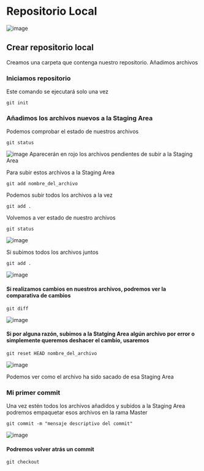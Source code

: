 # Repositorio Local

![image](https://user-images.githubusercontent.com/67286095/140605791-e3369513-741a-4b18-9cff-1362cf23846a.png)

## Crear repositorio local
Creamos una carpeta que contenga nuestro repositorio.
Añadimos archivos

### Iniciamos repositorio
Este comando se ejecutará solo una vez

```
git init
```


### Añadimos los archivos nuevos a la Staging Area
Podemos comprobar el estado de nuestros archivos 
```
git status
```
![image](https://user-images.githubusercontent.com/67286095/140606530-59433ce3-b672-4a9a-a4a1-6de0ff90a252.png)
Aparecerán en rojo los archivos pendientes de subir a la Staging Area

Para subir estos archivos a la Staging Area

```
git add nombre_del_archivo
```
Podemos subir todos los archivos a la vez

```
git add .
```

Volvemos a ver estado de nuestro archivos

```
git status
```
![image](https://user-images.githubusercontent.com/67286095/140606652-746efbb7-599f-4f4b-a42e-bbd67cabeb8c.png)

Si subimos todos los archivos juntos

```
git add .
```
![image](https://user-images.githubusercontent.com/67286095/140606704-d3f89403-f8f9-459a-b926-9f70a55da56e.png)

#### Si realizamos cambios en nuestros archivos, podremos ver la comparativa de cambios

```
git diff
```
![image](https://user-images.githubusercontent.com/67286095/140606807-803f2927-dc8e-4335-8d40-2158b23a9c3e.png)

#### Si por alguna razón, subimos a la Statging Area algún archivo por error o simplemente queremos deshacer el cambio, usaremos 

```
git reset HEAD nombre_del_archivo
```
![image](https://user-images.githubusercontent.com/67286095/140607407-97f782ab-3484-41e5-9b93-56db4da12477.png)

Podemos ver como el archivo ha sido sacado de esa Staging Area


### Mi primer commit

Una vez estén todos los archivos añadidos y subidos a la Staging Area podremos empaquetar esos archivos en la rama Master
```
git commit -m "mensaje descriptivo del commit"
```
![image](https://user-images.githubusercontent.com/67286095/140607504-bc5babe8-c88d-4336-8172-3e7198d553d4.png)

#### Podremos volver atrás un commit

```
git checkout
```



